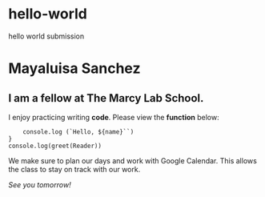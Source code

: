 # hello-world
hello world submission 

# Mayaluisa Sanchez 
## I am a fellow at The Marcy Lab School. 

I enjoy practicing writing **code**. 
Please view the **function** below: 

```const greet = (name) =>{
    console.log (`Hello, ${name}``)
}
console.log(greet(Reader))
```
We make sure to plan our days and work with Google Calendar. This allows the class to stay on track with our work. 

*See you tomorrow!* 
